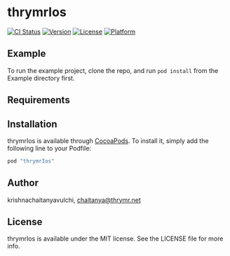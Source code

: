 # thrymrIos

[![CI Status](http://img.shields.io/travis/krishnachaitanyavulchi/thrymrIos.svg?style=flat)](https://travis-ci.org/krishnachaitanyavulchi/thrymrIos)
[![Version](https://img.shields.io/cocoapods/v/thrymrIos.svg?style=flat)](http://cocoapods.org/pods/thrymrIos)
[![License](https://img.shields.io/cocoapods/l/thrymrIos.svg?style=flat)](http://cocoapods.org/pods/thrymrIos)
[![Platform](https://img.shields.io/cocoapods/p/thrymrIos.svg?style=flat)](http://cocoapods.org/pods/thrymrIos)

## Example

To run the example project, clone the repo, and run `pod install` from the Example directory first.

## Requirements

## Installation

thrymrIos is available through [CocoaPods](http://cocoapods.org). To install
it, simply add the following line to your Podfile:

```ruby
pod "thrymrIos"
```

## Author

krishnachaitanyavulchi, chaitanya@thrymr.net

## License

thrymrIos is available under the MIT license. See the LICENSE file for more info.
